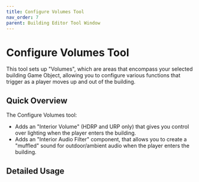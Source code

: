 ```yaml
---
title: Configure Volumes Tool
nav_order: 7
parent: Building Editor Tool Window
---
```


# Configure Volumes Tool

This tool sets up "Volumes", which are areas that encompass your selected building Game Object, allowing you to configure various functions that trigger as a player moves up and out of the building.

## Quick Overview

The Configure Volumes tool:

- Adds an "Interior Volume" (HDRP and URP only) that gives you control over lighting when the player enters the building.
- Adds an "Interior Audio Filter" component, that allows you to create a "muffled" sound for outdoor/ambient audio when the player enters the building.

## Detailed Usage
